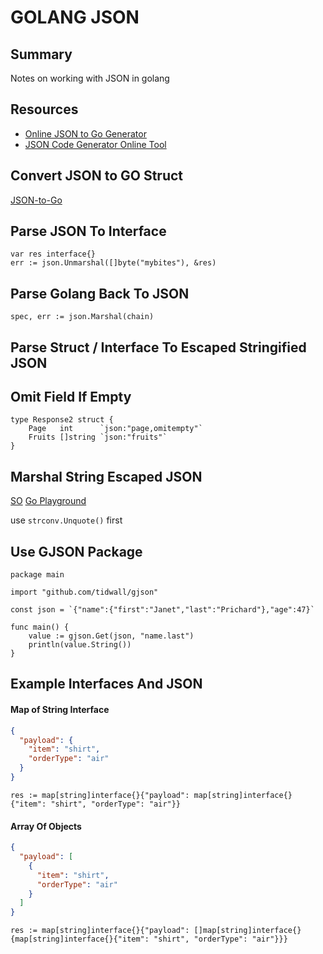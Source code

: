 # GOLANG JSON

## Summary

Notes on working with JSON in golang

## Resources

- [Online JSON to Go Generator](https://mholt.github.io/json-to-go/)
- [JSON Code Generator Online Tool](https://app.quicktype.io/)

## Convert JSON to GO Struct

[JSON-to-Go](https://mholt.github.io/json-to-go/)

## Parse JSON To Interface

```golang
var res interface{}
err := json.Unmarshal([]byte("mybites"), &res)
```

## Parse Golang Back To JSON

```golang
spec, err := json.Marshal(chain)
```

## Parse Struct / Interface To Escaped Stringified JSON

## Omit Field If Empty

```golang
type Response2 struct {
    Page   int      `json:"page,omitempty"`
    Fruits []string `json:"fruits"`
}
```

## Marshal String Escaped JSON

[SO](https://stackoverflow.com/questions/16846553/how-to-unmarshal-an-escaped-json-string-in-go/38684420)
[Go Playground](http://play.golang.org/p/id4f4r9tEr)

use `strconv.Unquote()` first

## Use GJSON Package

```golang
package main

import "github.com/tidwall/gjson"

const json = `{"name":{"first":"Janet","last":"Prichard"},"age":47}`

func main() {
	value := gjson.Get(json, "name.last")
	println(value.String())
}
```

## Example Interfaces And JSON

#### Map of String Interface

```json
{
  "payload": {
    "item": "shirt",
    "orderType": "air"
  }
}
```

```golang
res := map[string]interface{}{"payload": map[string]interface{}{"item": "shirt", "orderType": "air"}}
```

#### Array Of Objects

```json
{
  "payload": [
    {
      "item": "shirt",
      "orderType": "air"
    }
  ]
}
```

```golang
res := map[string]interface{}{"payload": []map[string]interface{}{map[string]interface{}{"item": "shirt", "orderType": "air"}}}
```

